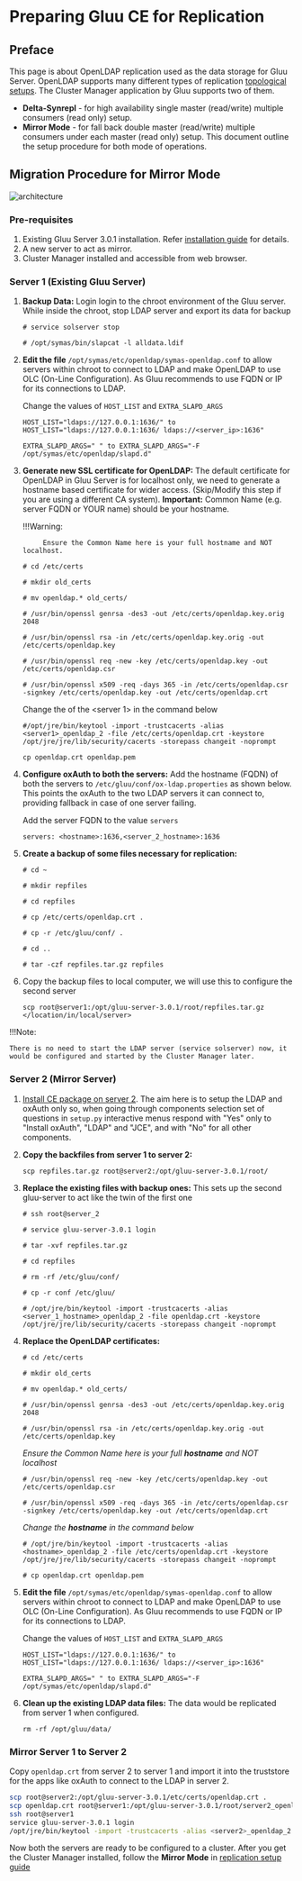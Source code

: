 # Preparing Gluu CE for Replication

## Preface

This page is about OpenLDAP replication used as the data storage for Gluu Server. 
OpenLDAP supports many different types of replication 
[topological setups](http://www.openldap.org/doc/admin24/replication.html). 
The Cluster Manager application by Gluu supports two of them.

- **Delta-Synrepl** - for high availability single master (read/write) multiple consumers (read only) setup.
- **Mirror Mode** - for fall back double master (read/write) multiple consumers under each master (read only) setup.
This document outline the setup procedure for both mode of operations.

## Migration Procedure for Mirror Mode

![architecture](../img/ce_cluster_diagram-1.png)

### Pre-requisites

1. Existing Gluu Server 3.0.1 installation. Refer [installation guide](https://gluu.org/docs/ce/latest/installation-guide/install/) for details.
2. A new server to act as mirror.
3. Cluster Manager installed and accessible from web browser.

### Server 1 (Existing Gluu Server)

1. **Backup Data:** Login login to the chroot environment of the Gluu server. 
    While inside the chroot, stop LDAP server and export its data for backup
   

    `# service solserver stop`
    
    `# /opt/symas/bin/slapcat -l alldata.ldif`
    
2. **Edit the file** `/opt/symas/etc/openldap/symas-openldap.conf` 
    to allow servers within chroot to connect to LDAP and make OpenLDAP to use OLC (On-Line Configuration).
    As Gluu recommends to use FQDN or IP for its connections to LDAP.
   
    Change the values of `HOST_LIST` and `EXTRA_SLAPD_ARGS`
    
    `HOST_LIST="ldaps://127.0.0.1:1636/"
    to 
    HOST_LIST="ldaps://127.0.0.1:1636/ ldaps://<server_ip>:1636"`

    `EXTRA_SLAPD_ARGS=" "
    to
    EXTRA_SLAPD_ARGS="-F /opt/symas/etc/openldap/slapd.d"`
   
    
3. **Generate new SSL certificate for OpenLDAP:** The default certificate for OpenLDAP in Gluu Server is for localhost only, we need to generate a hostname based certificate for wider access. (Skip/Modify this step if you are using a different CA system). **Important:** Common Name (e.g. server FQDN or YOUR name) should be your hostname.

    !!!Warning: 
            
            Ensure the Common Name here is your full hostname and NOT localhost.
    
    
    `# cd /etc/certs`
    
    `# mkdir old_certs`
    
    `# mv openldap.* old_certs/`
    
    `# /usr/bin/openssl genrsa -des3 -out /etc/certs/openldap.key.orig 2048`
    
    `# /usr/bin/openssl rsa -in /etc/certs/openldap.key.orig -out /etc/certs/openldap.key`
    
    `# /usr/bin/openssl req -new -key /etc/certs/openldap.key -out /etc/certs/openldap.csr`
    
    `# /usr/bin/openssl x509 -req -days 365 -in /etc/certs/openldap.csr -signkey /etc/certs/openldap.key -out /etc/certs/openldap.crt`

    Change the <hostname> of the <server 1> in the command below
    
    `#/opt/jre/bin/keytool -import -trustcacerts -alias <server1>_openldap_2 -file /etc/certs/openldap.crt -keystore /opt/jre/jre/lib/security/cacerts -storepass changeit -noprompt`
    
    `cp openldap.crt openldap.pem`
    
    
4. **Configure oxAuth to both the servers:** 
    Add the hostname (FQDN) of both the servers to `/etc/gluu/conf/ox-ldap.properties` as shown below. 
    This points the oxAuth to the two LDAP servers it can connect to, providing fallback in case 
    of one server failing.
    
    Add the server FQDN to the value `servers`
    
    `servers: <hostname>:1636,<server_2_hostname>:1636`
     
5. **Create a backup of some files necessary for replication:**
    
    
    `# cd ~`
    
    `# mkdir repfiles`
    
    `# cd repfiles`
    
    `# cp /etc/certs/openldap.crt .`
    
    `# cp -r /etc/gluu/conf/ .`
    
    `# cd ..`
    
    `# tar -czf repfiles.tar.gz repfiles`
    
6. Copy the backup files to local computer, we will use this to configure the second server
   
    ```
    scp root@server1:/opt/gluu-server-3.0.1/root/repfiles.tar.gz </location/in/local/server>
    ```

!!!Note:
    
    There is no need to start the LDAP server (service solserver) now, it would be configured and started by the Cluster Manager later.

### Server 2 (Mirror Server)

1. [Install CE package on server 2](https://gluu.org/docs/ce/latest/installation-guide/install/). 
    The aim here is to setup the LDAP and oxAuth only so, when going through components selection set of questions in `setup.py` interactive menus respond with "Yes" only to "Install oxAuth", "LDAP" and "JCE", and with "No" for all other components.

2. **Copy the backfiles from server 1 to server 2:**
    
    ```
    scp repfiles.tar.gz root@server2:/opt/gluu-server-3.0.1/root/
    ```
    
3. **Replace the existing files with backup ones:** This sets up the second gluu-server to act like the twin of the first one
    
    
    `# ssh root@server_2`
    
    `# service gluu-server-3.0.1 login`
    
    `# tar -xvf repfiles.tar.gz`
    
    `# cd repfiles`
    
    `# rm -rf /etc/gluu/conf/`
    
    `# cp -r conf /etc/gluu/`
    
    `# /opt/jre/bin/keytool -import -trustcacerts -alias <server_1_hostname>_openldap_2 -file openldap.crt -keystore /opt/jre/jre/lib/security/cacerts -storepass changeit -noprompt`
    
4. **Replace the OpenLDAP certificates:**

    `# cd /etc/certs`
    
    `# mkdir old_certs`
    
    `# mv openldap.* old_certs/`
    
    `# /usr/bin/openssl genrsa -des3 -out /etc/certs/openldap.key.orig 2048`
    
    `# /usr/bin/openssl rsa -in /etc/certs/openldap.key.orig -out /etc/certs/openldap.key`
    
    *Ensure the Common Name here is your full **hostname** and NOT localhost*
    
    `# /usr/bin/openssl req -new -key /etc/certs/openldap.key -out /etc/certs/openldap.csr`
    
    `# /usr/bin/openssl x509 -req -days 365 -in /etc/certs/openldap.csr -signkey /etc/certs/openldap.key -out /etc/certs/openldap.crt`

    *Change the **hostname** in the command below*
    
    `# /opt/jre/bin/keytool -import -trustcacerts -alias <hostname>_openldap_2 -file /etc/certs/openldap.crt -keystore /opt/jre/jre/lib/security/cacerts -storepass changeit -noprompt`
    
    `# cp openldap.crt openldap.pem`
        
5. **Edit the file** `/opt/symas/etc/openldap/symas-openldap.conf` 
    to allow servers within chroot to connect to LDAP and make OpenLDAP to use OLC (On-Line Configuration).
    As Gluu recommends to use FQDN or IP for its connections to LDAP.
   
    Change the values of `HOST_LIST` and `EXTRA_SLAPD_ARGS`
    
    `HOST_LIST="ldaps://127.0.0.1:1636/"
    to 
    HOST_LIST="ldaps://127.0.0.1:1636/ ldaps://<server_ip>:1636"`

    `EXTRA_SLAPD_ARGS=" "
    to
    EXTRA_SLAPD_ARGS="-F /opt/symas/etc/openldap/slapd.d"`

6. **Clean up the existing LDAP data files:** The data would be replicated from server 1 when configured.
    
    ```
    rm -rf /opt/gluu/data/
    ```

### Mirror Server 1 to Server 2

Copy `openldap.crt` from server 2 to server 1 and import it into the truststore for the apps like oxAuth to connect to the LDAP in server 2.
```bash
scp root@server2:/opt/gluu-server-3.0.1/etc/certs/openldap.crt .
scp openldap.crt root@server1:/opt/gluu-server-3.0.1/root/server2_openldap.crt
ssh root@server1
service gluu-server-3.0.1 login
/opt/jre/bin/keytool -import -trustcacerts -alias <server2>_openldap_2 -file server2_openldap.crt -keystore /opt/jre/jre/lib/security/cacerts -storepass changeit -noprompt
```

Now both the servers are ready to be configured to a cluster. 
After you get the Cluster Manager installed, follow the **Mirror Mode** in [replication setup guide](../replication/Setting-up-LDAP-replication.md)




